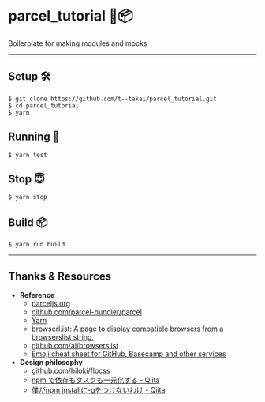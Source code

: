 # parcel_tutorial 🚀📦
Boilerplate for making modules and mocks

***

## Setup 🛠

```
$ git clone https://github.com/t--takai/parcel_tutorial.git
$ cd parcel_tutorial
$ yarn
```

## Running 🚀

```
$ yarn test
```

## Stop 😇

```
$ yarn stop
```

## Build 📦

```
$ yarn run build
```

***

## Thanks & Resources

* **Reference**
    * [parceljs.org](https://parceljs.org/)
    * [github.com/parcel-bundler/parcel](https://github.com/parcel-bundler/parcel)
    * [Yarn](https://yarnpkg.com/ja/)
    * [browserl.ist: A page to display compatible browsers from a browserslist string.](http://browserl.ist/?q=%3E+10%25+in+JP%2C+last+2+major+versions%2C+last+2+versions%2C+not+%3C+5%25%2C+ie+%3E%3D+11%2C+Firefox+ESR%2C+last+3+Edge+major+versions+)
    * [github.com/ai/browserslist](https://github.com/ai/browserslist)
    * [Emoji cheat sheet for GitHub, Basecamp and other services](https://www.webpagefx.com/tools/emoji-cheat-sheet/)
* **Design philosophy**
    * [github.com/hiloki/flocss](https://github.com/hiloki/flocss)
    * [npm で依存もタスクも一元化する - Qiita](http://qiita.com/Jxck_/items/efaff21b977ddc782971)
    * [僕がnpm installに-gをつけないわけ - Qiita](https://qiita.com/Mic-U/items/cd456d6bea72937464f8)
